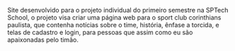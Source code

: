 Site desenvolvido para o projeto individual do primeiro semestre na SPTech School, o projeto visa criar uma página web para o sport club corinthians paulista, que contenha notícias sobre o time, história, ênfase a torcida, e telas de cadastro e login, para pessoas que assim como eu são apaixonadas pelo timão.
